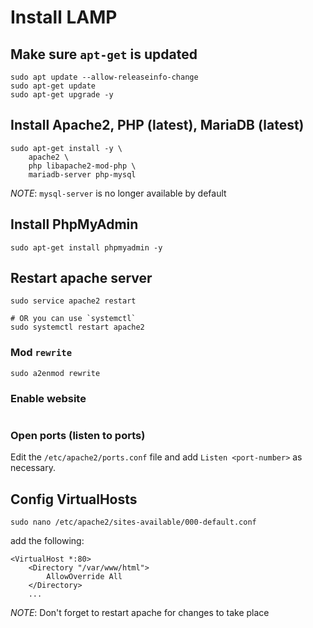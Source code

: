 # Install LAMP

## Make sure `apt-get` is updated
```
sudo apt update --allow-releaseinfo-change
sudo apt-get update
sudo apt-get upgrade -y
```

## Install Apache2, PHP (latest), MariaDB (latest)

```
sudo apt-get install -y \
    apache2 \
    php libapache2-mod-php \
    mariadb-server php-mysql
```
*NOTE*: `mysql-server` is no longer available by default


## Install PhpMyAdmin
```
sudo apt-get install phpmyadmin -y
```

## Restart apache server
```
sudo service apache2 restart

# OR you can use `systemctl`
sudo systemctl restart apache2
```

### Mod `rewrite`
```
sudo a2enmod rewrite
```

### Enable website
```

```

### Open ports (listen to ports)
Edit the `/etc/apache2/ports.conf` file and add `Listen <port-number>` as necessary.

## Config VirtualHosts
```
sudo nano /etc/apache2/sites-available/000-default.conf
```

add the following:
```
<VirtualHost *:80>
    <Directory "/var/www/html">
        AllowOverride All
    </Directory>
    ...

```

*NOTE*: Don't forget to restart apache for changes to take place